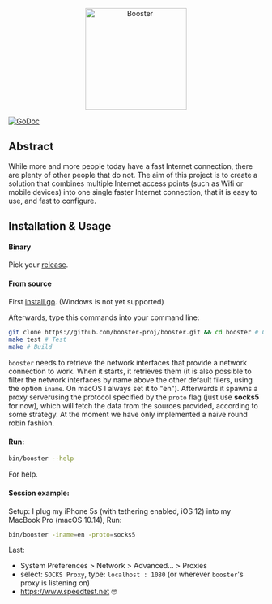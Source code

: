 <p align="center">
   <img src="https://raw.githubusercontent.com/booster-proj/booster/master/assets/banner.png" alt="Booster" width="200" />
</p>

[![GoDoc](https://godoc.org/github.com/booster-proj/booster?status.svg)](https://godoc.org/github.com/booster-proj/booster)

## Abstract
While more and more people today have a fast Internet connection, there are plenty of other people that do not. The aim of this project is to create a solution that combines multiple Internet access points (such as Wifi or mobile devices) into one single faster Internet connection, that it is easy to use, and fast to configure.

## Installation & Usage
#### Binary
Pick your [release](https://github.com/booster-proj/booster/releases).
#### From source
First [install go](https://golang.org/doc/install).
(Windows is not yet supported)

Afterwards, type this commands into your command line:
``` bash
git clone https://github.com/booster-proj/booster.git && cd booster # Clone
make test # Test
make # Build
```

`booster` needs to retrieve the network interfaces that provide a network connection to work. When it starts, it retrieves them (it is also possible to filter the network interfaces by name above the other default filers, using the option `iname`. On macOS I always set it to "en"). Afterwards it spawns a proxy serverusing the protocol specified by the `proto` flag (just use **socks5** for now), which will fetch the data from the sources provided, according to some strategy. At the moment we have only implemented a naive round robin fashion.

#### Run:
``` bash
bin/booster --help
```
For help.
#### Session example:
Setup:
I plug my iPhone 5s (with tethering enabled, iOS 12) into my MacBook Pro (macOS 10.14),
Run:
``` bash
bin/booster -iname=en -proto=socks5
```
Last:
 - System Preferences > Network > Advanced... > Proxies
 - select: `SOCKS Proxy`, type: `localhost : 1080` (or wherever `booster`'s proxy is listening on)
 - https://www.speedtest.net 🤓

